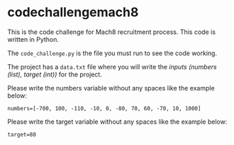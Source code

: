 # codechallengemach8
This is the code challenge for Mach8 recruitment process.
This code is written in Python.

The `code_challenge.py` is the file you must run to see the code working.

The project has a `data.txt` file where you will write the *inputs (numbers (list), target (int))* for the project.

Please write the numbers variable without any spaces like the example below:

    numbers=[-700, 100, -110, -10, 0, -80, 70, 60, -70, 10, 1000]

Please write the target variable without any spaces like the example below:

    target=80